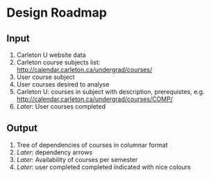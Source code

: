 # Design Roadmap

## Input

1. Carleton U website data
2. Carleton course subjects list: http://calendar.carleton.ca/undergrad/courses/
2. User course subject
3. User courses desired to analyse 
4. Carleton U: courses in subject with description, prerequistes, e.g. http://calendar.carleton.ca/undergrad/courses/COMP/ 
2. _Later_: User courses completed

## Output

1. Tree of dependencies of courses in columnar format
2. _Later_: dependency arrows
2. _Later_: Availability of courses per semester
3. _Later_: user completed completed indicated with nice colours




